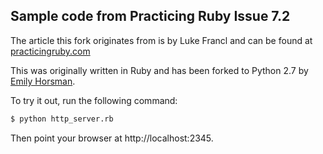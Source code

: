 ## Sample code from Practicing Ruby Issue 7.2

The article this fork originates from is by Luke Francl and can be found at [practicingruby.com](https://practicingruby.com/articles/implementing-an-http-file-server)

This was originally written in Ruby and has been forked to Python 2.7 by [Emily Horsman](http://emilyhorsman.com).

To try it out, run the following command:

```bash
$ python http_server.rb
```

Then point your browser at http://localhost:2345.

